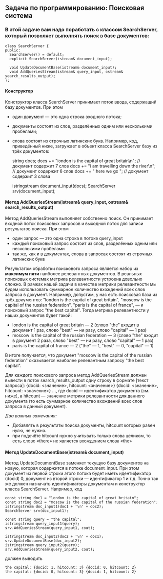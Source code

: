 ## Задача по программированию: Поисковая система  

### В этой задаче вам надо поработать с классом SearchServer, который позволяет выполнять поиск в базе документов:

    class SearchServer {
    public:
      SearchServer() = default;
      explicit SearchServer(istream& document_input);

      void UpdateDocumentBase(istream& document_input);
      void AddQueriesStream(istream& query_input, ostream& search_results_output);
    };

#### Конструктор
Конструктор класса SearchServer принимает поток ввода, содержащий базу документов. При этом

* один документ — это одна строка входного потока;  
* документы состоят из слов, разделённых одним или несколькими пробелами;  
* слова состоят из строчных латинских букв. Например, код, приведённый ниже, загружает в объект класса SearchServer базу из трёх документов:  

    string docs;
    docs += "london is the capital of great britain\n";
        // документ содержит 7 слов
    docs += "i am travelling down the river\n";
        // документ содержит 6 слов
    docs += "  here     we    go             ";
        // документ содержит 3 слова

    istringstream document_input(docs);
    SearchServer srv(document_input);

#### Метод AddQueriesStream(istream& query_input, ostream& search_results_output)
Метод AddQueriesStream выполняет собственно поиск. Он принимает входной поток поисковых запросов и выходной поток для записи результатов поиска. При этом

* один запрос — это одна строка в потоке query_input  
* каждый поисковый запрос состоит из слов, разделённых одним или несколькими пробелами  
* так же, как и в документах, слова в запросах состоят из строчных латинских букв  

Результатом обработки поискового запроса является набор из **максимум пяти** наиболее релевантных документов. В реальных поисковых системах метрика релевантности устроена довольно сложно. В рамках нашей задачи в качестве метрики релевантности мы будем использовать суммарное количество вхождений всех слов запроса в документ. Например, допустим, у нас есть поисковая база из трёх документов: "london is the capital of great britain", "moscow is the capital of the russian federation", "paris is the capital of france", — и поисковый запрос "the best capital". Тогда метрика релевантности у наших документов будет такой:

* london is the capital of great britain — 2 (слово "the" входит в документ 1 раз, слово "best" — ни разу, слово "capital" — 1 раз)  
* moscow is the capital of the russian federation — 3 (слово "the" входит в документ 2 раза, слово "best" — ни разу, слово "capital" — 1 раз)  
* paris is the capital of france — 2 ("the" — 1, "best" — 0, "capital" — 1)  

В итоге получается, что документ "moscow is the capital of the russian federation" оказывается наиболее релевантным запросу "the best capital".

Для каждого поискового запроса метод AddQueriesStream должен вывести в поток search_results_output одну строку в формате [текст запроса]: {docid: <значение>, hitcount: <значение>} {docid: <значение>, hitcount: <значение>} ..., где docid — идентификатор документа (см. ниже), а hitcount — значение метрики релевантности для данного документа (то есть суммарное количество вхождений всех слов запроса в данный документ).

_Два важных замечания:_

* Добавлять в результаты поиска документы, hitcount которых равен нулю, не нужно.  
* при подсчёте hitcount нужно учитывать только слова целиком, то есть слово «there» не является вхождением слова «the»  

#### Метод UpdateDocumentBase(istream& document_input)
Метод UpdateDocumentBase заменяет текущую базу документов на новую, которая содержится в потоке document_input. При этом документ из первой строки этого потока будет иметь идентификатор (docid) 0, документ из второй строки — идентификатор 1 и т.д. Точно так же должен назначать идентификаторы документам и конструктор класса SearchServer. Например, код

    const string doc1 = "london is the capital of great britain";
    const string doc2 = "moscow is the capital of the russian federation";
    istringstream doc_input1(doc1 + '\n' + doc2);
    SearchServer srv(doc_input1);

    const string query = "the capital";
    istringstream query_input1(query);
    srv.AddQueriesStream(query_input1, cout);

    istringstream doc_input2(doc2 + '\n' + doc1);
    srv.UpdateDocumentBase(doc_input2);
    istringstream query_input2(query);
    srv.AddQueriesStream(query_input2, cout);
    
должен выводить

    the capital: {docid: 1, hitcount: 3} {docid: 0, hitcount: 2}
    the capital: {docid: 0, hitcount: 3} {docid: 1, hitcount: 2}
    
